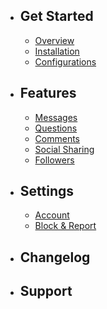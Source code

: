 - ## Get Started
    - [Overview](/{{route}}/{{version}}/overview)
    - [Installation](/{{route}}/{{version}}/installation)
    - [Configurations](/{{route}}/{{version}}/configurations)

- ## Features
    - [Messages](/{{route}}/{{version}}/messages)
    - [Questions](/{{route}}/{{version}}/questions)
    - [Comments](/{{route}}/{{version}}/comments)
    - [Social Sharing](/{{route}}/{{version}}/social-sharing)
    - [Followers](/{{route}}/{{version}}/followers)

- ## Settings
    - [Account](/{{route}}/{{version}}/account)
    - [Block & Report](/{{route}}/{{version}}/block-report)
    


- ## Changelog
- ## Support
    